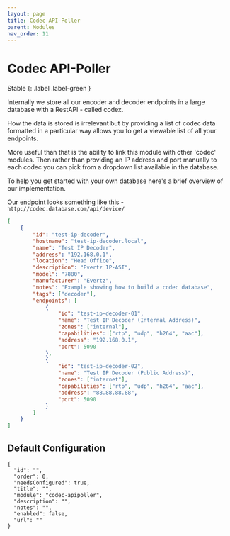 ```yaml
---
layout: page
title: Codec API-Poller
parent: Modules
nav_order: 11
---
```


# Codec API-Poller

Stable
{: .label .label-green }

Internally we store all our encoder and decoder endpoints in a large database with a RestAPI - called codex.

How the data is stored is irrelevant but by providing a list of codec data formatted in a particular way allows you to get a viewable list of all your endpoints.

More useful than that is the ability to link this module with other 'codec' modules. Then rather than providing an IP address and port manually to each codec you can pick from a dropdown list available in the database.

To help you get started with your own database here's a brief overview of our implementation.

Our endpoint looks something like this - `http://codec.database.com/api/device/`

```json
[
    {
        "id": "test-ip-decoder",
        "hostname": "test-ip-decoder.local",
        "name": "Test IP Decoder",
        "address": "192.168.0.1",
        "location": "Head Office",
        "description": "Evertz IP-ASI",
        "model": "7880",
        "manufacturer": "Evertz",
        "notes": "Example showing how to build a codec database",
        "tags": ["decoder"],
        "endpoints": [
            {
                "id": "test-ip-decoder-01",
                "name": "Test IP Decoder (Internal Address)",
                "zones": ["internal"],
                "capabilities": ["rtp", "udp", "h264", "aac"],
                "address": "192.168.0.1",
                "port": 5090
            },
            {
                "id": "test-ip-decoder-02",
                "name": "Test IP Decoder (Public Address)",
                "zones": ["internet"],
                "capabilities": ["rtp", "udp", "h264", "aac"],
                "address": "88.88.88.88",
                "port": 5090
            }
        ]
    }
]
```

## Default Configuration

```
{
  "id": "",
  "order": 0,
  "needsConfigured": true,
  "title": "",
  "module": "codec-apipoller",
  "description": "",
  "notes": "",
  "enabled": false,
  "url": ""
}
```
